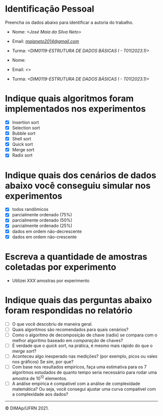 ﻿# Identificação Pessoal

Preencha os dados abaixo para identificar a autoria do trabalho.

- Nome: *<José Maia da Silva Neto>*
- Email: *<maianeto2014@gmail.com>*
- Turma: *<DIM0119-ESTRUTURA DE DADOS BÁSICAS I - T01(2023.1)>*


- Nome: *<Arthur Ferreira de Holanda>*
- Email: *<>*
- Turma: *<DIM0119-ESTRUTURA DE DADOS BÁSICAS I - T01(2023.1)>*

# Indique quais algoritmos foram implementados nos experimentos

- [x] Insertion sort
- [x] Selection sort
- [x] Bubble sort
- [x] Shell sort
- [x] Quick sort
- [x] Merge sort
- [x] Radix sort

# Indique quais dos cenários de dados abaixo você conseguiu simular nos experimentos

- [x] todos randômicos
- [x] parcialmente ordenado (75%)
- [x] parcialmente ordenado (50%)
- [x] parcialmente ordenado (25%)
- [x] dados em ordem não-decrescente
- [x] dados em ordem não-crescente

# Escreva a quantidade de amostras coletadas por experimento

- Utilizei _XXX_ amostras por experimento

# Indique quais das perguntas abaixo foram respondidas no relatório

- [ ] O que você descobriu de maneira geral.
- [ ] Quais algoritmos são recomendados para quais cenários?
- [ ] Como o algoritmo de decomposição de chave (radix) se compara com o melhor algoritmo baseado em _comparação_ de chaves?
- [ ] É verdade que o _quick sort_, na prática, é mesmo mais rápido do que o _merge sort_?
- [ ] Aconteceu algo inesperado nas medições? (por exemplo, picos ou vales nos gráficos) Se sim, por que?
- [ ] Com base nos resultados empíricos, faça uma estimativa para os 7 algoritmos estudados de quanto tempo seria necessário para rodar uma amostra de $10^12$ elementos.
- [ ] A análise empírica é compatível com a análise de complexidade matemática? Ou seja, você consegui ajustar uma curva compatível com a complexidade aos dados?

--------
&copy; DIMAp/UFRN 2021.
